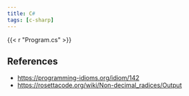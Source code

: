 ```yaml
---
title: C#
tags: [c-sharp]
---
```


{{< r "Program.cs" >}}

## References

- <https://programming-idioms.org/idiom/142>
- <https://rosettacode.org/wiki/Non-decimal_radices/Output>

